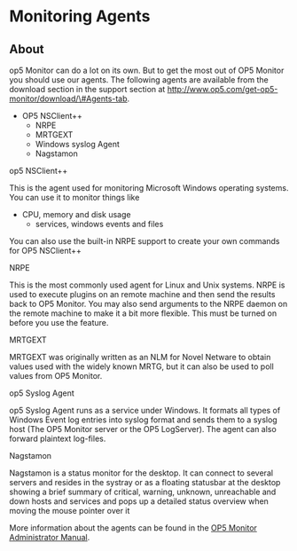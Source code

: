# Monitoring Agents

## About

op5 Monitor can do a lot on its own. But to get the most out of OP5 Monitor you should use our agents.
The following agents are available from the download section in the support section at http://www.op5.com/get-op5-monitor/download/\#Agents-tab.

- OP5 NSClient++
  - NRPE
  - MRTGEXT
  - Windows syslog Agent
  - Nagstamon

op5 NSClient++

This is the agent used for monitoring Microsoft Windows operating systems.
 You can use it to monitor things like

- CPU, memory and disk usage
  - services, windows events and files

You can also use the built-in NRPE support to create your own commands for OP5 NSClient++

NRPE

This is the most commonly used agent for Linux and Unix systems. NRPE is used to execute plugins on an remote machine and then send the results back to OP5 Monitor.
You may also send arguments to the NRPE daemon on the remote machine to make it a bit more flexible. This must be turned on before you use the feature.

MRTGEXT

MRTGEXT was originally written as an NLM for Novel Netware to obtain values used with the widely known MRTG, but it can also be used to poll values from OP5 Monitor.

op5 Syslog Agent

op5 Syslog Agent runs as a service under Windows. It formats all types of Windows Event log entries into syslog format and sends them to a syslog host (The OP5 Monitor server or the OP5 LogServer).
The agent can also forward plaintext log-files.

Nagstamon

Nagstamon is a status monitor for the desktop. It can connect to several servers and resides in the systray or as a floating statusbar at the desktop showing a brief summary of critical, warning, unknown, unreachable and down hosts and services and pops up a detailed status overview when moving the mouse pointer over it

 More information about the agents can be found in the [OP5 Monitor Administrator Manual](op5_Monitor_Administrator_Manual).
